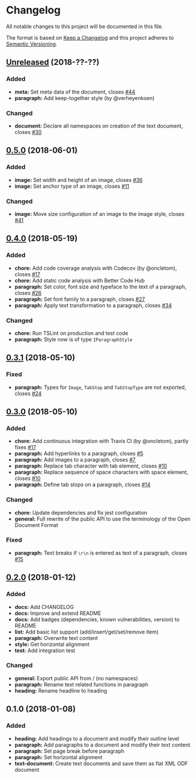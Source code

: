 # Changelog

All notable changes to this project will be documented in this file.

The format is based on [Keep a Changelog](http://keepachangelog.com/en/1.0.0/)
and this project adheres to [Semantic Versioning](http://semver.org/spec/v2.0.0.html).


## [Unreleased] (2018-??-??)
### Added
- **meta:** Set meta data of the document, closes [#44](https://github.com/connium/simple-odf/issues/44)
- **paragraph:** Add keep-together style (by @verheyenkoen)

### Changed
- **document:** Declare all namespaces on creation of the text document, closes [#30](https://github.com/connium/simple-odf/issues/30)

## [0.5.0] (2018-06-01)
### Added
- **image:** Set width and height of an image, closes [#36](https://github.com/connium/simple-odf/issues/36)
- **image:** Set anchor type of an image, closes [#11](https://github.com/connium/simple-odf/issues/11)

### Changed
- **image:** Move size configuration of an image to the image style, closes [#41](https://github.com/connium/simple-odf/issues/41)

## [0.4.0] (2018-05-19)
### Added
- **chore:** Add code coverage analysis with Codecov (by @oncletom), closes [#17](https://github.com/connium/simple-odf/issues/17)
- **chore:** Add static code analysis with Better Code Hub
- **paragraph:** Set color, font size and typeface to the text of a paragraph, closes [#26](https://github.com/connium/simple-odf/issues/26)
- **paragraph:** Set font family to a paragraph, closes [#27](https://github.com/connium/simple-odf/issues/27)
- **paragraph:** Apply text transformation to a paragraph, closes [#34](https://github.com/connium/simple-odf/issues/34)

### Changed
- **chore:** Run TSLint on production and test code
- **paragraph:** Style now is of type `IParagraphStyle`

## [0.3.1] (2018-05-10)
### Fixed
- **paragraph:** Types for `Image`, `TabStop` and `TabStopType` are not exported, closes [#24](https://github.com/connium/simple-odf/issues/24)

## [0.3.0] (2018-05-10)
### Added
- **chore:** Add continuous integration with Travis CI (by @oncletom), partly fixes [#17](https://github.com/connium/simple-odf/issues/17)
- **paragraph:** Add hyperlinks to a paragraph, closes [#5](https://github.com/connium/simple-odf/issues/5)
- **paragraph:** Add images to a paragraph, closes [#7](https://github.com/connium/simple-odf/issues/7)
- **paragraph:** Replace tab character with tab element, closes [#10](https://github.com/connium/simple-odf/issues/10)
- **paragraph:** Replace sequence of space characters with space element, closes [#10](https://github.com/connium/simple-odf/issues/10)
- **paragraph:** Define tab stops on a paragraph, closes [#14](https://github.com/connium/simple-odf/issues/14)

### Changed
- **chore:** Update dependencies and fix jest configuration
- **general:** Full rewrite of the public API to use the terminology of the Open Document Format

### Fixed
- **paragraph:** Text breaks if `\r\n` is entered as text of a paragraph, closes [#15](https://github.com/connium/simple-odf/issues/15)

## [0.2.0] (2018-01-12)
### Added
- **docs:** Add CHANGELOG
- **docs:** Improve and extend README
- **docs:** Add badges (dependencies, known vulnerabilities, version) to README
- **list:** Add basic list support (add/insert/get/set/remove item)
- **paragraph:** Overwrite text content
- **style:** Get horizontal alignment
- **test:** Add integration test

### Changed
- **general:** Export public API from / (no namespaces)
- **paragraph:** Rename text related functions in paragraph
- **heading:** Rename headline to heading

## 0.1.0 (2018-01-08)
### Added
- **heading:** Add headings to a document and modify their outline level
- **paragraph:** Add paragraphs to a document and modify their text content
- **paragraph:** Set page break before paragraph
- **paragraph:** Set horizontal alignment
- **text-document:** Create text documents and save them as flat XML ODF document

[Unreleased]: https://github.com/connium/simple-odf/compare/v0.5.0...HEAD
[0.5.0]: https://github.com/connium/simple-odf/compare/v0.4.0...v0.5.0
[0.4.0]: https://github.com/connium/simple-odf/compare/v0.3.1...v0.4.0
[0.3.1]: https://github.com/connium/simple-odf/compare/v0.3.0...v0.3.1
[0.3.0]: https://github.com/connium/simple-odf/compare/v0.2.0...v0.3.0
[0.2.0]: https://github.com/connium/simple-odf/compare/v0.1.0...v0.2.0
